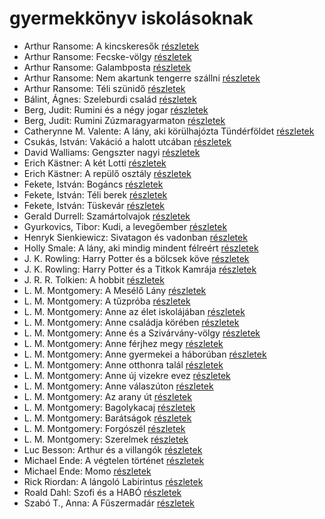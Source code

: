 # gyermekkönyv iskolásoknak

- Arthur Ransome: A kincskeresők [részletek](_details/Arthur%20Ransome.md#id_423)
- Arthur Ransome: Fecske-völgy [részletek](_details/Arthur%20Ransome.md#id_422)
- Arthur Ransome: Galambposta [részletek](_details/Arthur%20Ransome.md#id_431)
- Arthur Ransome: Nem akartunk tengerre szállni [részletek](_details/Arthur%20Ransome.md#id_430)
- Arthur Ransome: Téli szünidő [részletek](_details/Arthur%20Ransome.md#id_429)
- Bálint, Ágnes: Szeleburdi család [részletek](_details/B%C3%A1lint%2C%20%C3%81gnes.md#id_161)
- Berg, Judit: Rumini és a négy jogar [részletek](_details/Berg%2C%20Judit.md#id_570)
- Berg, Judit: Rumini Zúzmaragyarmaton [részletek](_details/Berg%2C%20Judit.md#id_567)
- Catherynne M. Valente: A lány, aki körülhajózta Tündérföldet [részletek](_details/Catherynne%20M.%20Valente.md#id_659)
- Csukás, István: Vakáció a halott utcában [részletek](_details/Csuk%C3%A1s%2C%20Istv%C3%A1n.md#id_1412)
- David Walliams: Gengszter nagyi [részletek](_details/David%20Walliams.md#id_1218)
- Erich Kästner: A két Lotti [részletek](_details/Erich%20K%C3%A4stner.md#id_1199)
- Erich Kästner: A repülő osztály [részletek](_details/Erich%20K%C3%A4stner.md#id_964)
- Fekete, István: Bogáncs [részletek](_details/Fekete%2C%20Istv%C3%A1n.md#id_266)
- Fekete, István: Téli berek [részletek](_details/Fekete%2C%20Istv%C3%A1n.md#id_267)
- Fekete, István: Tüskevár [részletek](_details/Fekete%2C%20Istv%C3%A1n.md#id_121)
- Gerald Durrell: Szamártolvajok [részletek](_details/Gerald%20Durrell.md#id_874)
- Gyurkovics, Tibor: Kudi, a levegőember [részletek](_details/Gyurkovics%2C%20Tibor.md#id_1276)
- Henryk Sienkiewicz: Sivatagon és vadonban [részletek](_details/Henryk%20Sienkiewicz.md#id_382)
- Holly Smale: A lány, aki mindig mindent félreért [részletek](_details/Holly%20Smale.md#id_1003)
- J. K. Rowling: Harry Potter és a bölcsek köve [részletek](_details/J.%20K.%20Rowling.md#id_18)
- J. K. Rowling: Harry Potter és a Titkok Kamrája [részletek](_details/J.%20K.%20Rowling.md#id_19)
- J. R. R. Tolkien: A hobbit [részletek](_details/J.%20R.%20R.%20Tolkien.md#id_61)
- L. M. Montgomery: A Mesélő Lány [részletek](_details/L.%20M.%20Montgomery.md#id_492)
- L. M. Montgomery: A tűzpróba [részletek](_details/L.%20M.%20Montgomery.md#id_493)
- L. M. Montgomery: Anne az élet iskolájában [részletek](_details/L.%20M.%20Montgomery.md#id_483)
- L. M. Montgomery: Anne családja körében [részletek](_details/L.%20M.%20Montgomery.md#id_484)
- L. M. Montgomery: Anne és a Szivárvány-völgy [részletek](_details/L.%20M.%20Montgomery.md#id_485)
- L. M. Montgomery: Anne férjhez megy [részletek](_details/L.%20M.%20Montgomery.md#id_486)
- L. M. Montgomery: Anne gyermekei a háborúban [részletek](_details/L.%20M.%20Montgomery.md#id_487)
- L. M. Montgomery: Anne otthonra talál [részletek](_details/L.%20M.%20Montgomery.md#id_488)
- L. M. Montgomery: Anne új vizekre evez [részletek](_details/L.%20M.%20Montgomery.md#id_489)
- L. M. Montgomery: Anne válaszúton [részletek](_details/L.%20M.%20Montgomery.md#id_490)
- L. M. Montgomery: Az arany út [részletek](_details/L.%20M.%20Montgomery.md#id_491)
- L. M. Montgomery: Bagolykacaj [részletek](_details/L.%20M.%20Montgomery.md#id_495)
- L. M. Montgomery: Barátságok [részletek](_details/L.%20M.%20Montgomery.md#id_494)
- L. M. Montgomery: Forgószél [részletek](_details/L.%20M.%20Montgomery.md#id_496)
- L. M. Montgomery: Szerelmek [részletek](_details/L.%20M.%20Montgomery.md#id_497)
- Luc Besson: Arthur és a villangók [részletek](_details/Luc%20Besson.md#id_899)
- Michael Ende: A végtelen történet [részletek](_details/Michael%20Ende.md#id_353)
- Michael Ende: Momo [részletek](_details/Michael%20Ende.md#id_1430)
- Rick Riordan: A lángoló Labirintus [részletek](_details/Rick%20Riordan.md#id_1655)
- Roald Dahl: Szofi és a HABÓ [részletek](_details/Roald%20Dahl.md#id_537)
- Szabó T., Anna: A Fűszermadár [részletek](_details/Szab%C3%B3%20T.%2C%20Anna.md#id_1238)